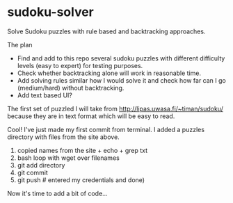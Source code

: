 # sudoku-solver
Solve Sudoku puzzles with rule based and backtracking approaches.

The plan
- Find and add to this repo several sudoku puzzles with different difficulty levels (easy to expert) for testing purposes.
- Check whether backtracking alone will work in reasonable time.
- Add solving rules similar how I would solve it and check how far can I go (medium/hard) without backtracking.
- Add text based UI?

The first set of puzzled I will take from 
http://lipas.uwasa.fi/~timan/sudoku/
because they are in text format which will be easy to read.

Cool!
I've just made my first commit from terminal.
I added a puzzles directory with files from the site above.
1. copied names from the site + echo + grep txt
2. bash loop with wget over filenames
3. git add directory
4. git commit
5. git push # entered my credentials
and done)

Now it's time to add a bit of code...
